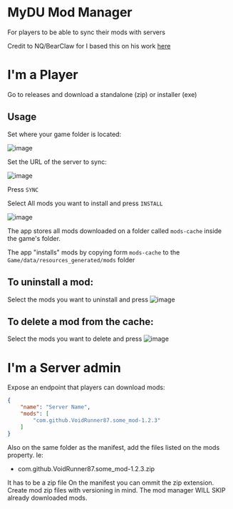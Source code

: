 # MyDU Mod Manager

For players to be able to sync their mods with servers

Credit to NQ/BearClaw for I based this on his work [here](https://github.com/dual-universe/mydu-server-mods/blob/main/ClientModManager/clientmodmanager.py)

# I'm a Player

Go to releases and download a standalone (zip) or installer (exe)

## Usage

Set where your game folder is located:

![image](https://github.com/user-attachments/assets/ff66d797-b8bc-4882-8dab-73be60ea048c)

Set the URL of the server to sync:

![image](https://github.com/user-attachments/assets/30f3d030-0bb0-4eea-86cc-acfd26e61acf)

Press `SYNC`

Select All mods you want to install and press `INSTALL`

![image](https://github.com/user-attachments/assets/8eb0c58c-3e03-4082-8d2c-ef61121e94bb)

The app stores all mods downloaded on a folder called `mods-cache` inside the game's folder.

The app "installs" mods by copying form `mods-cache` to the `Game/data/resources_generated/mods` folder

## To uninstall a mod:

Select the mods you want to uninstall and press ![image](https://github.com/user-attachments/assets/f7d8622b-ba55-4a92-9eea-5bf1727ae624)

## To delete a mod from the cache:

Select the mods you want to delete and press ![image](https://github.com/user-attachments/assets/d7c58bd8-1b48-4e6b-a526-c3e49fdaedcb)

# I'm a Server admin

Expose an endpoint that players can download mods:

```json
{
	"name": "Server Name",
	"mods": [
		"com.github.VoidRunner87.some_mod-1.2.3"
	]
}

```

Also on the same folder as the manifest, add the files listed on the mods property. Ie:

* com.github.VoidRunner87.some_mod-1.2.3.zip

It has to be a zip file
On the manifest you can ommit the zip extension.
Create mod zip files with versioning in mind. The mod manager WILL SKIP already downloaded mods.
